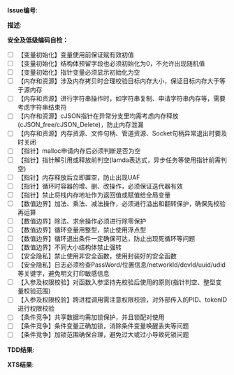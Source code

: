 **Issue编号**:

**描述**:

**安全及低级编码自检：**

- [ ] 【变量初始化】变量使用前保证赋有效初值
- [ ] 【变量初始化】结构体预留字段也必须初始化为0，不允许出现随机值
- [ ] 【变量初始化】指针变量必须显示初始化为空
- [ ] 【内存和资源】涉及内存拷贝时合理校验目标内存大小，保证目标内存大于等于源内存
- [ ] 【内存和资源】进行字符串操作时，如字符串复制、申请字符串内存等，需要考虑字符串结束符
- [ ] 【内存和资源】cJSON指针在异常分支里均需考虑内存释放(cJSON_free/cJSON_Delete)，防止内存泄漏
- [ ] 【内存和资源】内存资源、文件句柄、管道资源、Socket句柄异常退出时要及时关闭
- [ ] 【指针】malloc申请内存后必须判断是否为空
- [ ] 【指针】指针解引用或释放前判空(lamda表达式，异步任务等使用指针前需判空)
- [ ] 【指针】内存释放后立即置空，防止出现UAF
- [ ] 【指针】循环时容器的增、删、改操作，必须保证迭代器有效
- [ ] 【指针】禁止将栈内存地址作为返回值或赋值给全局变量
- [ ] 【数值边界】加法、乘法、减法操作，必须进行溢出和翻转保护，确保先校验再运算
- [ ] 【数值边界】除法、求余操作必须进行除零保护
- [ ] 【数值边界】循环变量用整型，禁止使用浮点型
- [ ] 【数值边界】循环退出条件一定确保可达，防止出现死循环等问题
- [ ] 【数值边界】不同大小结构体禁止强转
- [ ] 【安全隐私】禁止使用非安全函数，使用封装好的安全函数
- [ ] 【安全隐私】日志必须检查PassWord/位置信息/networkId/devId/uuid/udid等关键字，避免明文打印敏感信息
- [ ] 【入参及权限校验】对函数入参坚持先校验后使用的原则(指针判空、整型变量校验范围)
- [ ] 【入参及权限校验】跨进程调用需注意权限校验，对外部传入的PID、tokenID进行权限校验
- [ ] 【条件竞争】共享数据均需加锁保护，并且锁配对使用
- [ ] 【条件竞争】条件变量正确加锁，消除条件变量唤醒丢失等问题
- [ ] 【条件竞争】加锁范围确保合理，避免过大或过小导致死锁问题

**TDD结果**:

**XTS结果**:
